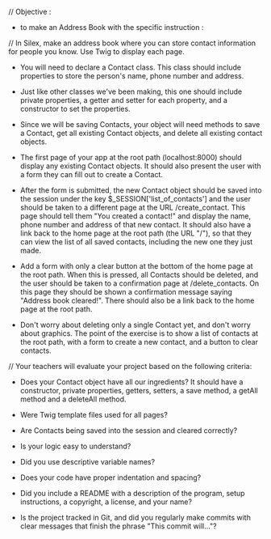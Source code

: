// Objective :
  - to make an Address Book with the specific instruction :

//  In Silex, make an address book where you can store contact information for people you know. Use Twig to display each page.

 - You will need to declare a Contact class. This class should include properties to store the person's name, phone number and address.

 - Just like other classes we've been making, this one should include private properties, a getter and setter for each property, and a constructor to set the properties.

 -  Since we will be saving Contacts, your object will need methods to save a Contact, get all existing Contact objects, and delete all existing contact objects.

 - The first page of your app at the root path (localhost:8000) should display any existing Contact objects. It should also present the user with a form they can fill out to create a Contact.

 - After the form is submitted, the new Contact object should be saved into the session under the key $_SESSION['list_of_contacts'] and the user should be taken to a different page at the URL /create_contact. This page should tell them "You created a contact!" and display the name, phone number and address of that new contact. It should also have a link back to the home page at the root path (the URL "/"), so that they can view the list of all saved contacts, including the new one they just made.

 - Add a form with only a clear button at the bottom of the home page at the root path. When this is pressed, all Contacts should be deleted, and the user should be taken to a confirmation page at /delete_contacts. On this page they should be shown a confirmation message saying "Address book cleared!". There should also be a link back to the home page at the root path.

 - Don't worry about deleting only a single Contact yet, and don't worry about graphics. The point of the exercise is to show a list of contacts at the root path, with a form to create a new contact, and a button to clear contacts.


 // Your teachers will evaluate your project based on the following criteria:

 - Does your Contact object have all our ingredients? It should have a constructor, private properties, getters, setters, a save method, a getAll method and a deleteAll method.

 - Were Twig template files used for all pages?
 - Are Contacts being saved into the session and cleared correctly?
 - Is your logic easy to understand?
 - Did you use descriptive variable names?
 - Does your code have proper indentation and spacing?
 - Did you include a README with a description of the program, setup instructions, a copyright, a license, and your name?
 - Is the project tracked in Git, and did you regularly make commits with clear messages that finish the phrase "This commit will…"?
